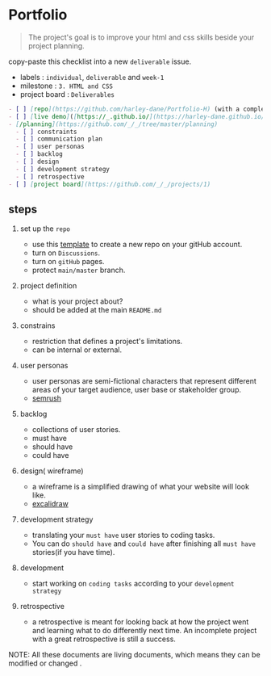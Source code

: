 # Portfolio

> The project's goal is to improve your html and css skills beside your project
> planning.

copy-paste this checklist into a new `deliverable` issue.

- labels : `individual`, `deliverable` and `week-1`
- milestone : `3. HTML and CSS`
- project board : `Deliverables`

```md
- [ ] [repo](https://github.com/harley-dane/Portfolio-H) (with a complete README)
- [ ] [live demo]([https://_.github.io/](https://harley-dane.github.io/Portfolio-H/)_) (GitHub Pages)
- [/planning](https://github.com/_/_/tree/master/planning)
  - [ ] constraints
  - [ ] communication plan
  - [ ] user personas
  - [ ] backlog
  - [ ] design
  - [ ] development strategy
  - [ ] retrospective
- [ ] [project board](https://github.com/_/_/projects/1)
```

## steps

1. set up the `repo`

   - use this
     [template](https://github.com/HackYourFutureBelgium/template-html-css) to
     create a new repo on your gitHub account.
   - turn on `Discussions`.
   - turn on `gitHub` pages.
   - protect `main/master` branch.

2. project definition
   - what is your project about?
   - should be added at the main `README.md`
3. constrains
   - restriction that defines a project's limitations.
   - can be internal or external.
4. user personas
   - user personas are semi-fictional characters that represent different areas
     of your target audience, user base or stakeholder group.
   - [semrush](https://www.semrush.com/persona/new/)
5. backlog
   - collections of user stories.
   - must have
   - should have
   - could have
6. design( wireframe)
   - a wireframe is a simplified drawing of what your website will look like.
   - [excalidraw](https://excalidraw.com/)
7. development strategy
   - translating your `must have` user stories to coding tasks.
   - You can do `should have` and `could have` after finishing all `must have`
     stories(if you have time).
8. development
   - start working on `coding tasks` according to your `development strategy`
9. retrospective
   - a retrospective is meant for looking back at how the project went and
     learning what to do differently next time. An incomplete project with a
     great retrospective is still a success.

NOTE: All these documents are living documents, which means they can be modified
or changed .
